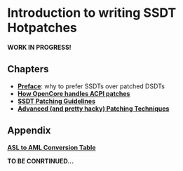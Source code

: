 # Introduction to writing SSDT Hotpatches

**WORK IN PROGRESS!**

## Chapters
- [**Preface**](https://github.com/5T33Z0/OC-Little-Translated/blob/main/00_ACPI/SSDT_Basics/01_Preface.md): why to prefer SSDTs over patched DSDTs
- [**How OpenCore handles ACPI patches**](https://github.com/5T33Z0/OC-Little-Translated/blob/main/00_ACPI/SSDT_Basics/02_OC_ACPI_Handling.md)
- [**SSDT Patching Guidelines**](https://github.com/5T33Z0/OC-Little-Translated/blob/main/00_ACPI/SSDT_Basics/03_SSDT_Guidelines.md)
- [**Advanced (and pretty hacky) Patching Techniques**](https://github.com/5T33Z0/OC-Little-Translated/blob/main/00_ACPI/SSDT_Basics/04_Advanced_Patching.md)

## Appendix
[**ASL to AML Conversion Table**](https://github.com/5T33Z0/OC-Little-Translated/blob/main/00_ACPI/SSDT_Basics/Appendix_ASL_2_AML_Conversion.md)

**TO BE CONRTINUED…**
